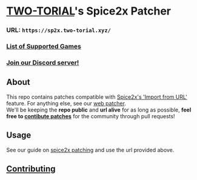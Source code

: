 # [TWO-TORIAL](https://two-torial.xyz)'s Spice2x Patcher

### URL: `https://sp2x.two-torial.xyz/`
### [List of Supported Games](SUPPORTED.md)
### [Join our Discord server!](https://discord.gg/cZRUmEPK78)

## About

This repo contains patches compatible with [Spice2x's 'Import from URL'](https://github.com/spice2x/spice2x.github.io/wiki/Patching-DLLs-(hex-edits)#importing-patches-from-a-url) feature. For anything else, see our [web patcher](https://patcher.two-torial.xyz/).  
We'll be keeping the **repo public** and **url alive** for as long as possible, **feel free to [contibute patches](CONTRIBUTING.md)** for the community through pull requests!

## Usage

See our guide on [spice2x patching](https://two-torial.xyz/extras/patchsp2x/) and use the url provided above.

## [Contributing](CONTRIBUTING.md)
